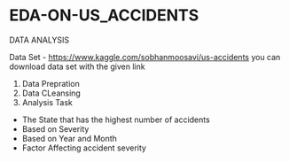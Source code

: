 # EDA-ON-US_ACCIDENTS
DATA ANALYSIS

Data Set - https://www.kaggle.com/sobhanmoosavi/us-accidents
you can download data set with the given link

1. Data Prepration
2. Data CLeansing
3. Analysis Task 
- The State that has the highest number of accidents
- Based on Severity
- Based on Year and Month
- Factor Affecting accident severity

